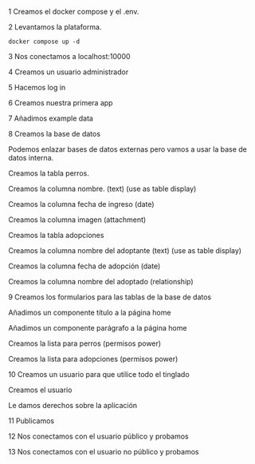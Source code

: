 1 Creamos el docker compose y el .env.

2 Levantamos la plataforma.

```
docker compose up -d
```

3 Nos conectamos a localhost:10000

4 Creamos un usuario administrador

5 Hacemos log in

6 Creamos nuestra primera app

7 Añadimos example data

8 Creamos la base de datos

Podemos enlazar bases de datos externas pero vamos a usar la base de datos interna.

Creamos la tabla perros.

Creamos la columna nombre. (text) (use as table display)

Creamos la columna fecha de ingreso (date)

Creamos la columna imagen (attachment)

Creamos la tabla adopciones

Creamos la columna nombre del adoptante (text) (use as table display)

Creamos la columna fecha de adopción (date)

Creamos la columna nombre del adoptado (relationship)

9 Creamos los formularios para las tablas de la base de datos

Añadimos un componente título a la página home

Añadimos un componente parágrafo a la página home

Creamos la lista para perros (permisos power)

Creamos la lista para adopciones (permisos power)

10 Creamos un usuario para que utilice todo el tinglado

Creamos el usuario

Le damos derechos sobre la aplicación

11 Publicamos

12 Nos conectamos con el usuario público y probamos

13 Nos conectamos con el usuario no público y probamos
